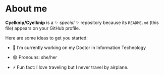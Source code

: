 # About me


**Cyelknip/Cyelknip** is a ✨ _special_ ✨ repository because its `README.md` (this file) appears on your GitHub profile.

Here are some ideas to get you started:

- 🔭 I’m currently working on my Doctor in Information Technology

- 😄 Pronouns: she/her
- ⚡ Fun fact: I love traveling but  I never travel by airplane.

